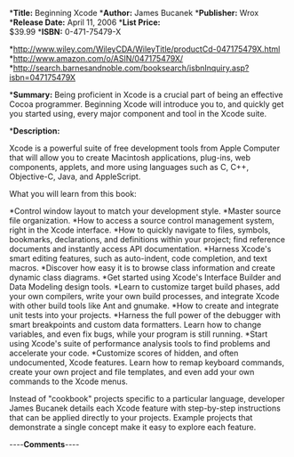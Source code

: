 


***Title:**
Beginning Xcode
***Author:**
James Bucanek
***Publisher:**
Wrox
***Release Date:**
April 11, 2006
***List Price:**   
$39.99
***ISBN:**
0-471-75479-X


*http://www.wiley.com/WileyCDA/WileyTitle/productCd-047175479X.html
*http://www.amazon.com/o/ASIN/047175479X/
*http://search.barnesandnoble.com/booksearch/isbnInquiry.asp?isbn=047175479X


***Summary:**
Being proficient in Xcode is a crucial part of being an effective Cocoa programmer. Beginning Xcode will introduce you to, and quickly get you started using, every major component and tool in the Xcode suite.

***Description:**

Xcode is a powerful suite of free development tools from Apple Computer that will allow you to create Macintosh applications, plug-ins, web components, applets, and more using languages such as C, C++, Objective-C, Java, and AppleScript.

What you will learn from this book: 

*Control window layout to match your development style.
*Master source file organization.
*How to access a source control management system, right in the Xcode interface.
*How to quickly navigate to files, symbols, bookmarks, declarations, and definitions within your project; find reference documents and instantly access API documentation.
*Harness Xcode's smart editing features, such as auto-indent, code completion, and text macros.
*Discover how easy it is to browse class information and create dynamic class diagrams.
*Get started using Xcode's Interface Builder and Data Modeling design tools.
*Learn to customize target build phases, add your own compilers, write your own build processes, and integrate Xcode with other build tools like Ant and gnumake.
*How to create and integrate unit tests into your projects.
*Harness the full power of the debugger with smart breakpoints and custom data formatters. Learn how to change variables, and even fix bugs, while your program is still running.
*Start using Xcode's suite of performance analysis tools to find problems and accelerate your code.
*Customize scores of hidden, and often undocumented, Xcode features. Learn how to remap keyboard commands, create your own project and file templates, and even add your own commands to the Xcode menus.


Instead of "cookbook" projects specific to a particular language, developer James Bucanek details each Xcode feature with step-by-step instructions that can be applied directly to your projects. Example projects that demonstrate a single concept make it easy to explore each feature.



----**Comments**----
